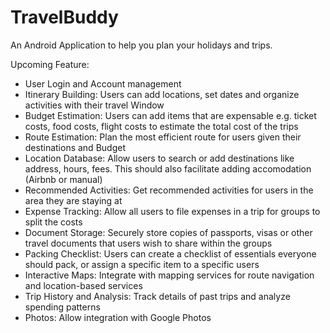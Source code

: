 
# TravelBuddy

An Android Application to help you plan your holidays and trips.

Upcoming Feature:
- User Login and Account management
- Itinerary Building: Users can add locations, set dates and organize activities with their travel Window
- Budget Estimation: Users can add items that are expensable e.g. ticket costs, food costs, flight costs to estimate the total cost of the trips
- Route Estimation: Plan the most efficient route for users given their destinations and Budget
- Location Database: Allow users to search or add destinations like address, hours, fees. This should also facilitate adding accomodation (Airbnb or manual)
- Recommended Activities: Get recommended activities for users in the area they are staying at 
- Expense Tracking: Allow all users to file expenses in a trip for groups to split the costs
- Document Storage: Securely store copies of passports, visas or other travel documents that users wish to share within the groups
- Packing Checklist: Users can create a checklist of essentials everyone should pack, or assign a specific item to a specific users
- Interactive Maps: Integrate with mapping services for route navigation and location-based services
- Trip History and Analysis: Track details of past trips and analyze spending patterns
- Photos: Allow integration with Google Photos
